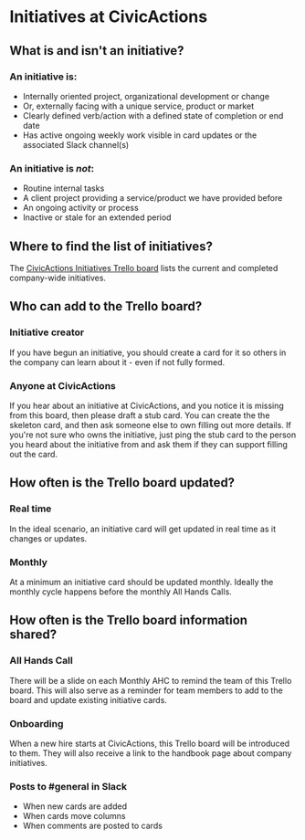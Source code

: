 # Initiatives at CivicActions

## What is and isn't an initiative?

### An initiative is:

- Internally oriented project, organizational development or change
- Or, externally facing with a unique service, product or market
- Clearly defined verb/action with a defined state of completion or end date
- Has active ongoing weekly work visible in card updates or the associated Slack channel(s)

### An initiative is _not_:

- Routine internal tasks
- A client project providing a service/product we have provided before
- An ongoing activity or process
- Inactive or stale for an extended period

## Where to find the list of initiatives?

The [CivicActions Initiatives Trello board](https://trello.com/b/Ost5OImO/civicactions-initiatives) lists the current and completed company-wide initiatives.

## Who can add to the Trello board?

### Initiative creator

If you have begun an initiative, you should create a card for it so others in the company can learn about it - even if not fully formed.

### Anyone at CivicActions

If you hear about an initiative at CivicActions, and you notice it is missing from this board, then please draft a stub card. You can create the the skeleton card, and then ask someone else to own filling out more details. If you're not sure who owns the initiative, just ping the stub card to the person you heard about the initiative from and ask them if they can support filling out the card.

## How often is the Trello board updated?

### Real time

In the ideal scenario, an initiative card will get updated in real time as it changes or updates.

### Monthly

At a minimum an initiative card should be updated monthly. Ideally the monthly cycle happens before the monthly All Hands Calls.

## How often is the Trello board information shared?

### All Hands Call

There will be a slide on each Monthly AHC to remind the team of this Trello board. This will also serve as a reminder for team members to add to the board and update existing initiative cards.

### Onboarding

When a new hire starts at CivicActions, this Trello board will be introduced to them. They will also receive a link to the handbook page about company initiatives.

### Posts to #general in Slack

- When new cards are added
- When cards move columns
- When comments are posted to cards
